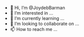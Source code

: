 - 👋 Hi, I’m @JoydebBarman
- 👀 I’m interested in ...
- 🌱 I’m currently learning ...
- 💞️ I’m looking to collaborate on ...
- 📫 How to reach me ...

<!---
JoydebBarman/JoydebBarman is a ✨ special ✨ repository because its `README.md` (this file) appears on your GitHub profile.
You can click the Preview link to take a look at your changes.
--->
